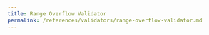 ```yaml
---
title: Range Overflow Validator
permalink: /references/validators/range-overflow-validator.md
---
```

